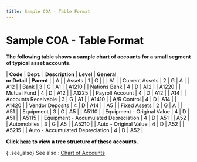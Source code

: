 ```yaml
---
title: Sample COA - Table Format
---
```


# <font color="#000000" class="hcp1">Sample COA - Table Format</font>


**The following table shows a sample chart  of accounts for a small segment of typical asset accounts.**


| **Code** | **Dept.** | **Description** | **Level** | **General <br/> or Detail** | **Parent** |
| <font color="#000000" class="hcp1">A</font> |  | <font color="#000000" class="hcp1">Assets</font> | <font color="#000000" class="hcp1">1</font> | <font color="#000000" class="hcp1">G</font> |  |
| <font color="#000000" class="hcp1">A1</font> |  | <font color="#000000" class="hcp1">Current Assets</font> | <font color="#000000" class="hcp1">2</font> | <font color="#000000" class="hcp1">G</font> | <font color="#000000" class="hcp1">A</font> |
| <font color="#000000" class="hcp1">A12</font> |  | <font color="#000000" class="hcp1">Bank</font> | <font color="#000000" class="hcp1">3</font> | <font color="#000000" class="hcp1">G</font> | <font color="#000000" class="hcp1">A1</font> |
| <font color="#000000" class="hcp1">A1210</font> |  | <font color="#000000" class="hcp1">Nations Bank</font> | <font color="#000000" class="hcp1">4</font> | <font color="#000000" class="hcp1">D</font> | <font color="#000000" class="hcp1">A12</font> |
| <font color="#000000" class="hcp1">A1220</font> |  | <font color="#000000" class="hcp1">Mutual Fund</font> | <font color="#000000" class="hcp1">4</font> | <font color="#000000" class="hcp1">D</font> | <font color="#000000" class="hcp1">A12</font> |
| <font color="#000000" class="hcp1">A1225</font> |  | <font color="#000000" class="hcp1">Payroll Account</font> | <font color="#000000" class="hcp1">4</font> | <font color="#000000" class="hcp1">D</font> | <font color="#000000" class="hcp1">A12</font> |
| <font color="#000000" class="hcp1">A14</font> |  | <font color="#000000" class="hcp1">Accounts Receivable</font> | <font color="#000000" class="hcp1">3</font> | <font color="#000000" class="hcp1">G</font> | <font color="#000000" class="hcp1">A1</font> |
| <font color="#000000" class="hcp1">A1410</font> |  | <font color="#000000" class="hcp1">A/R Control</font> | <font color="#000000" class="hcp1">4</font> | <font color="#000000" class="hcp1">D</font> | <font color="#000000" class="hcp1">A14</font> |
| <font color="#000000" class="hcp1">A1420</font> |  | <font color="#000000" class="hcp1">Vendor Deposits</font> | <font color="#000000" class="hcp1">4</font> | <font color="#000000" class="hcp1">D</font> | <font color="#000000" class="hcp1">A14</font> |
| <font color="#000000" class="hcp1">A5</font> |  | <font color="#000000" class="hcp1">Fixed Assets</font> | <font color="#000000" class="hcp1">2</font> | <font color="#000000" class="hcp1">G</font> | <font color="#000000" class="hcp1">A</font> |
| <font color="#000000" class="hcp1">A51</font> |  | <font color="#000000" class="hcp1">Equipment</font> | <font color="#000000" class="hcp1">3</font> | <font color="#000000" class="hcp1">G</font> | <font color="#000000" class="hcp1">A5</font> |
| <font color="#000000" class="hcp1">A5110</font> |  | <font color="#000000" class="hcp1">Equipment - Original Value</font> | <font color="#000000" class="hcp1">4</font> | <font color="#000000" class="hcp1">D</font> | <font color="#000000" class="hcp1">A51</font> |
| <font color="#000000" class="hcp1">A5115</font> |  | <font color="#000000" class="hcp1">Equipment - Accumulated Depreciation</font> | <font color="#000000" class="hcp1">4</font> | <font color="#000000" class="hcp1">D</font> | <font color="#000000" class="hcp1">A51</font> |
| <font color="#000000" class="hcp1">A52</font> |  | <font color="#000000" class="hcp1">Automobiles</font> | <font color="#000000" class="hcp1">3</font> | <font color="#000000" class="hcp1">G</font> | <font color="#000000" class="hcp1">A5</font> |
| <font color="#000000" class="hcp1">A5210</font> |  | <font color="#000000" class="hcp1">Auto - Original Value</font> | <font color="#000000" class="hcp1">4</font> | <font color="#000000" class="hcp1">D</font> | <font color="#000000" class="hcp1">A52</font> |
| <font color="#000000" class="hcp1">A5215</font> |  | <font color="#000000" class="hcp1">Auto - Accumulated Depreciation</font> | <font color="#000000" class="hcp1">4</font> | <font color="#000000" class="hcp1">D</font> | <font color="#000000" class="hcp1">A52</font> |



**<font color="#000000" class="hcp1">Click </font>[here]({{site.sc_baseurl}}/misc/sample_coa_-_tree_structure.html)<font color="#000000" class="hcp1"> to view a tree structure of these accounts.</font>**


{:.see_also}
See also
: [Chart of Accounts]({{site.sc_baseurl}}/options/acc-info/coa/chart_of_accounts_1.html)
